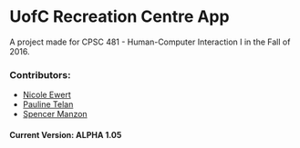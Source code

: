 # UofC Recreation Centre App

A project made for CPSC 481 - Human-Computer Interaction I in the Fall of 2016.

### Contributors:
- [Nicole Ewert](https://github.com/nicole22)
- [Pauline Telan](https://github.com/paulinetelan)
- [Spencer Manzon](https://github.com/spencer-m)




#### Current Version: ALPHA 1.05

